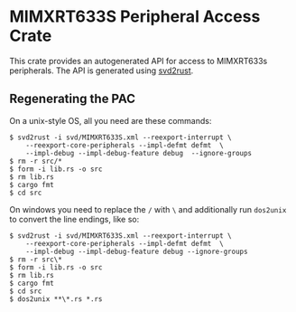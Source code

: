 # MIMXRT633S Peripheral Access Crate

This crate provides an autogenerated API for access to MIMXRT633s
peripherals. The API is generated using
[svd2rust](https://github.com/rust-embedded/svd2rust).

## Regenerating the PAC

On a unix-style OS, all you need are these commands:

```console
$ svd2rust -i svd/MIMXRT633S.xml --reexport-interrupt \
	--reexport-core-peripherals --impl-defmt defmt  \
	--impl-debug --impl-debug-feature debug  --ignore-groups
$ rm -r src/*
$ form -i lib.rs -o src
$ rm lib.rs
$ cargo fmt
$ cd src
```

On windows you need to replace the `/` with `\` and additionally run
`dos2unix` to convert the line endings, like so:

```console
$ svd2rust -i svd/MIMXRT633S.xml --reexport-interrupt \
	--reexport-core-peripherals --impl-defmt defmt  \
	--impl-debug --impl-debug-feature debug --ignore-groups
$ rm -r src\*
$ form -i lib.rs -o src
$ rm lib.rs
$ cargo fmt
$ cd src
$ dos2unix **\*.rs *.rs
```
